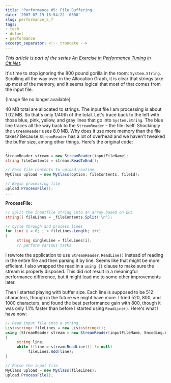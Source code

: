 ```yaml
---
title: 'Performance #5: File Buffering'
date: '2007-07-19 18:54:22 -0500'
slug: performance_5_f
tags:
- tech
- dotnet
- performance
excerpt_separator: <!-- truncate -->
---
```


_This article is part of the series [An Exercise in Performance Tuning
in C#.Net](/archive/2007/06/25/an_exercise_in/)_.

It's time to stop ignoring the 800 pound gorilla in the room: `System.String`.
Scrolling all the way over in the Allocation Graph, it is clear that strings
take up most of the memory, and it seems logical that most of that comes from
the input file.

<p class="center">{Image file no longer available}</p>
<!--
<p style="text-align: center">
<img alt="filebuffer1.jpg" src="http://www.safnet.com/writing/tech/filebuffer1.jpg" width="214" height="56" />
-->

<!-- truncate -->

40 MB total are allocated to strings. The input file I am processing is about
1.02 MB. So that's only 1/40th of the total. Let's trace back to the left with
those blue, pink, yellow, and gray lines that go into `System.String`. The blue
line traces all the way back to the `StreamReader` &ndash; the file itself.
Shockingly the `StreamReader` uses 8.0 MB. Why does it use more memory than the
file takes? Because `StreamReader` has a lot of overhead and we haven't tweaked
the buffer size, among other things. Here's the original code:

```csharp
...
StreamReader stream = new StreamReader(inputFileName);
string fileContents = stream.ReadToEnd();

// Pass file contents to upload routine
MyClass upload = new MyClass(option, fileContents, fileId);

// Begin processing file
upload.ProcessFile();
...
```

**ProcessFile:**

```csharp
// Split the inputfile string into an array based on EOL
string[] fileLines = _fileContents.Split('\n');

// Cycle through and process lines
for (int i = 0; i < fileLines.Length; i++)
{
     string singleLine = fileLines[i];
     // perform various tasks
```

I rewrote the application to use `StreamReader.ReadLine()` instead of reading in
the entire file and then parsing it by line. Seems like that might be more
efficient. I also wrapped the read in a `using {}` clause to make sure the
stream is properly disposed. This did not result in a meaningful performance
difference, but it might lead me to some other improvements later.

Then I started playing with buffer size. Each line is supposed to be 512
characters, though in the future we might have more. I tried 520, 800, and 1000
characters, and found the best performance gain with 800, though it was only
1.1% faster than before I started using `ReadLine()`. Here's what I have now:

```csharp
// Read input file into a string
List<string> fileLines = new List<string>();
using (StreamReader stream = new StreamReader(inputFileName, Encoding.ASCII, true, 800))
{
     string line;
     while ((line = stream.ReadLine()) != null)
          fileLines.Add(line);
}

// Parse the input file
MyClass upload = new MyClass(fileLines);
upload.ProcessFile();
```
